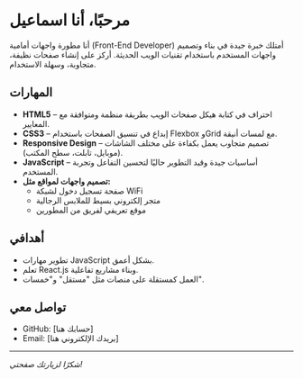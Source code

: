 # مرحبًا، أنا اسماعيل 

أنا مطورة واجهات أمامية (Front-End Developer) أمتلك خبرة جيدة في بناء وتصميم واجهات المستخدم باستخدام تقنيات الويب الحديثة. أركز على إنشاء صفحات نظيفة، متجاوبة، وسهلة الاستخدام.

## المهارات

- **HTML5** – احتراف في كتابة هيكل صفحات الويب بطريقة منظمة ومتوافقة مع المعايير.
- **CSS3** – إبداع في تنسيق الصفحات باستخدام Flexbox وGrid مع لمسات أنيقة.
- **Responsive Design** – تصميم متجاوب يعمل بكفاءة على مختلف الشاشات (موبايل، تابلت، سطح المكتب).
- **JavaScript** – أساسيات جيدة وقيد التطوير حاليًا لتحسين التفاعل وتجربة المستخدم.
- **تصميم واجهات لمواقع مثل:**
  - صفحة تسجيل دخول لشبكة WiFi
  - متجر إلكتروني بسيط للملابس الرجالية
  - موقع تعريفي لفريق من المطورين

## أهدافي

- تطوير مهارات JavaScript بشكل أعمق.
- تعلم React.js وبناء مشاريع تفاعلية.
- العمل كمستقلة على منصات مثل "مستقل" و"خمسات".

## تواصل معي

- GitHub: [حسابك هنا]
- Email: [بريدك الإلكتروني هنا]

---

*شكرًا لزيارتك صفحتي!*
